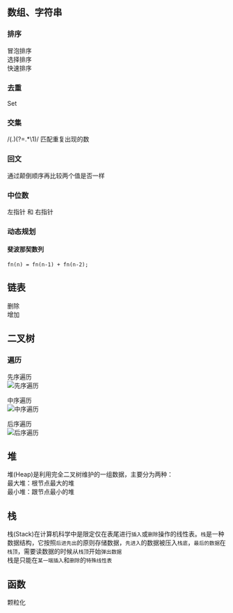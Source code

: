 ## 数组、字符串

### 排序
冒泡排序  
选择排序  
快速排序   


### 去重  
Set

### 交集  
/(.)(?=.*\1)/  匹配重复出现的数

### 回文  
通过颠倒顺序再比较两个值是否一样

### 中位数  
左指针 和 右指针

### 动态规划
  #### 斐波那契数列
    fn(n) = fn(n-1) + fn(n-2);

## 链表
删除  
增加

## 二叉树
### 遍历
先序遍历  
![先序遍历](https://upload-images.jianshu.io/upload_images/2838289-4745ead9a13aaa9d.png?imageMogr2/auto-orient/strip%7CimageView2/2/w/632/format/webp)

中序遍历  
![中序遍历](https://upload-images.jianshu.io/upload_images/2838289-c4b8e6b205daf67e.png?imageMogr2/auto-orient/strip%7CimageView2/2/w/646/format/webp)

后序遍历  
![后序遍历](https://upload-images.jianshu.io/upload_images/2838289-40ce1a6b62a8dfc2.png?imageMogr2/auto-orient/strip%7CimageView2/2/w/634/format/webp)

## 堆
堆(Heap)是利用完全二叉树维护的一组数据，主要分为两种：  
最大堆：根节点最大的堆  
最小堆：跟节点最小的堆  

## 栈
栈(Stack)在计算机科学中是限定仅在表尾进行`插入`或`删除`操作的线性表。`栈`是一种数据结构，它按照`后进先出`的原则存储数据，`先进入`的数据被压入`栈底`，`最后的数据`在`栈顶`，需要读数据的时候从`栈顶`开始`弹出数据`   
栈是只能在`某一端插入`和`删除`的`特殊线性表`

## 函数
颗粒化